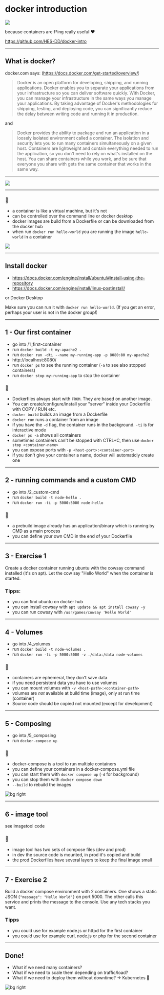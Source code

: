 
<style>section { font-size: 20px; }</style>

<style scoped>section { margin: auto; text-align: center; }</style>

# docker introduction

![](https://upload.wikimedia.org/wikipedia/commons/4/4e/Docker_%28container_engine%29_logo.svg)

because containers are ~~f*ing~~ really useful ❤️

https://github.com/HES-DD/docker-intro

---

## What is docker?

docker.com says: (https://docs.docker.com/get-started/overview/)
> Docker is an open platform for developing, shipping, and running applications. Docker enables you to separate your applications from your infrastructure so you can deliver software quickly. With Docker, you can manage your infrastructure in the same ways you manage your applications. By taking advantage of Docker's methodologies for shipping, testing, and deploying code, you can significantly reduce the delay between writing code and running it in production.

and 

> Docker provides the ability to package and run an application in a loosely isolated environment called a container. The isolation and security lets you to run many containers simultaneously on a given host. Containers are lightweight and contain everything needed to run the application, so you don't need to rely on what's installed on the host. You can share containers while you work, and be sure that everyone you share with gets the same container that works in the same way.

---

<style scoped>section { margin: auto; text-align: center; }</style>

![](https://static.packt-cdn.com/products/9781786463142/graphics/B05468_Ch01_01.jpg)

---

### 💬

- a container is like a virtual machine, but it's not
- can be controlled over the command line or docker desktop
- docker images are build from a Dockerfile or can be downloaded from the docker hub
- when run `docker run hello-world` you are running the image `hello-world` in a container

![](https://miro.medium.com/v2/resize:fit:1400/format:webp/0*CP98BIIBgMG2K3u5.png)

---

## Install docker

- https://docs.docker.com/engine/install/ubuntu/#install-using-the-repository
- https://docs.docker.com/engine/install/linux-postinstall/

or Docker Desktop

Make sure you can run it with `docker run hello-world`.
(If you get an error, perhaps your user is not in the docker group!)

---

## 1 - Our first container

- go into /1_first-container
- run `docker build -t my-apache2 .`
- run `docker run -dti --name my-running-app -p 8080:80 my-apache2`
- http://localhost:8080/
- run `docker ps` to see the running container (`-a` to see also stopped containers)
- run `docker stop my-running-app` to stop the container

### 💬
- Dockerfiles always start with `FROM`. They are based on another image.
- You can create/configure/install your "server" inside your Dockerfile with COPY / RUN etc.
- `docker build` builds an image from a Dockerfile
- `docker run` runs a container from an image
- if you have the `-d` flag, the container runs in the background. `-ti` is for interactive mode
- `docker ps -a` shows all containers
- sometimes containers can't be stopped with CTRL+C, then use `docker stop <container-name>`
- you can expose ports with `-p <host-port>:<container-port>`
- if you don't give your container a name, docker will automaticly create one

---

## 2 - running commands and a custom CMD

- go into /2_custom-cmd
- run `docker build -t node-hello .`
- run `docker run -ti -p 5000:5000 node-hello`

### 💬
- a prebuild image already has an application/binary which is running by CMD as a main process
- you can define your own CMD in the end of your Dockerfile 

---

## 3 - Exercise 1

Create a docker container running ubuntu 
with the cowsay command installed (it's on apt).
Let the cow say "Hello World" when the container is started.

### Tipps:
- you can find ubuntu on docker hub
- you can install cowsay with `apt update && apt install cowsay -y`
- you can run cowsay with `/usr/games/cowsay 'Hello World'`

---

## 4 - Volumes
- go into /4_volumes
- run `docker build -t node-volumes .`
- run `docker run -ti -p 5000:5000 -v ./data:/data node-volumes`

### 💬
- containers are ephemeral, they don't save data
- if you need persistent data you have to use volumes
- you can mount volumes with `-v <host-path>:<container-path>`
- volumes are *not* available at build time (image), only at run time (container)
- Source code should be copied not mounted (except for development)

---

## 5 - Composing
- go into /5_composing
- run `docker-compose up`

### 💬
- docker-compose is a tool to run multiple containers
- you can define your containers in a docker-compose.yml file
- you can start them with `docker compose up` (`-d` for background)
- you can stop them with `docker compose down`
- `--build` to rebuild the images

![bg right](https://imgb.ifunny.co/images/56a968fe258d40c8e31851cb37b7b8ff992961d3759a8fbbd348f32d5a195ff3_1.jpg)

---

## 6 - image tool
see imagetool code

### 💬
- image tool has two sets of compose files (dev and prod)
- in dev the source code is mounted, in prod it's copied and build 
- the prod Dockerfiles have several layers to keep the final image small

---

## 7 - Exercise 2

Build a docker compose environment with 2 containers. 
One shows a static JSON `{"message": "Hello World"}` on port 5000.
The other calls this service and prints the message to the console.
Use any tech stacks you want.

### Tipps
- you could use for example node.js or httpd for the first container
- you could use for example curl, node.js or php for the second container

---

## Done!
- What if we need many containers?
- What if we need to scale them depending on traffic/load?
- What if we need to deploy them without downtime?
  → Kubernetes 🤯

![bg right](https://cdn.prod.www.spiegel.de/images/548e5544-0001-0004-0000-000000355441_w1600_r1.4937759336099585_fpx54.17_fpy52.95.webp)
